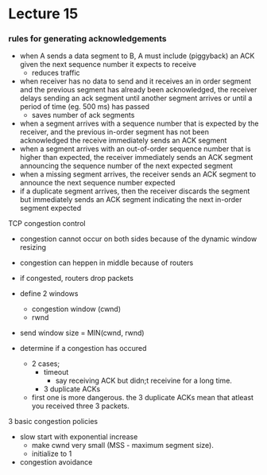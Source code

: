 Lecture 15
===========
### rules for generating acknowledgements
  * when A sends a data segment to B, A must include (piggyback) an ACK given the next sequence number it expects to receive
    * reduces traffic
  * when receiver has no data to send and it receives an in order segment and the previous segment has already been acknowledged, the receiver delays sending an ack segment until another segment arrives or until a period of time (eg. 500 ms) has passed
    * saves number of ack segments
  * when a segment arrives with a sequence number that is expected by the receiver, and the previous in-order segment has not been acknowledged the receive immediately sends an ACK segment
  * when a segment arrives with an out-of-order sequence number that is higher than expected, the receiver immediately sends an ACK segment announcing the sequence number of the next expected segment
  * when a missing segment arrives, the receiver sends an ACK segment to announce the next sequence number expected
  * if a duplicate segment arrives, then the receiver discards the segment but immediately sends an ACK segment indicating the next in-order segment expected


TCP congestion control
  * congestion cannot occur on both sides because of the dynamic window resizing
  * congestion can heppen in middle because of routers
  * if congested, routers drop packets
  * define 2 windows  
    * congestion window (cwnd)
    * rwnd
  * send window size = MIN(cwnd, rwnd)

  * determine if a congestion has occured
    * 2 cases;
      * timeout
        * say receiving ACK but didn;t receivine for a long time.   
      * 3 duplicate ACKs
    * first one is more dangerous. the 3 duplicate ACKs mean that atleast you received three 3 packets.

3 basic congestion policies
  * slow start with exponential increase  
    * make cwnd very small (MSS - maximum segment size).
    * initialize to 1
  * congestion avoidance
